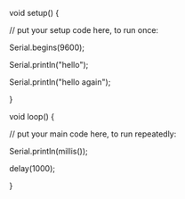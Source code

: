 void setup() {

   // put your setup code here, to run once:

Serial.begins(9600);

Serial.println("hello");

Serial.println("hello again");

}



void loop() {

   // put your main code here, to run repeatedly:

Serial.println(millis());

delay(1000);

}
